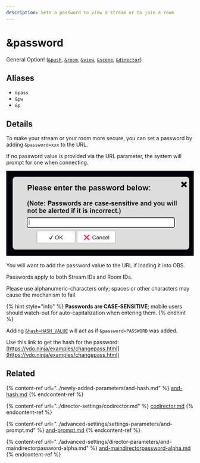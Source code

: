 ```yaml
---
description: Sets a password to view a stream or to join a room
---
```


# \&password

General Option! ([`&push`](../source-settings/push.md), [`&room`](room.md), [`&view`](../advanced-settings/view-parameters/view.md), [`&scene`](../advanced-settings/view-parameters/scene.md), [`&director`](../viewers-settings/director.md))

## Aliases

* `&pass`
* `&pw`
* `&p`

## Details

To make your stream or your room more secure, you can set a password by adding `&password=xxx` to the URL.

If no password value is provided via the URL parameter, the system will prompt for one when connecting.

![](<../.gitbook/assets/image (8) (4).png>)

You will want to add the password value to the URL if loading it into OBS.

Passwords apply to both Stream IDs and Room IDs.

Please use alphanumeric-characters only; spaces or other characters may cause the mechanism to fail.

{% hint style="info" %}
**Passwords are CASE-SENSITIVE**; mobile users should watch-out for auto-capitalization when entering them.
{% endhint %}

Adding [`&hash=HASH_VALUE`](../newly-added-parameters/and-hash.md) will act as if `&password=PASSWORD` was added.

Use this link to get the hash for the password:\
[https://vdo.ninja/examples/changepass.html](https://vdo.ninja/examples/changepass.html)

## Related

{% content-ref url="../newly-added-parameters/and-hash.md" %}
[and-hash.md](../newly-added-parameters/and-hash.md)
{% endcontent-ref %}

{% content-ref url="../director-settings/codirector.md" %}
[codirector.md](../director-settings/codirector.md)
{% endcontent-ref %}

{% content-ref url="../advanced-settings/settings-parameters/and-prompt.md" %}
[and-prompt.md](../advanced-settings/settings-parameters/and-prompt.md)
{% endcontent-ref %}

{% content-ref url="../advanced-settings/director-parameters/and-maindirectorpassword-alpha.md" %}
[and-maindirectorpassword-alpha.md](../advanced-settings/director-parameters/and-maindirectorpassword-alpha.md)
{% endcontent-ref %}
